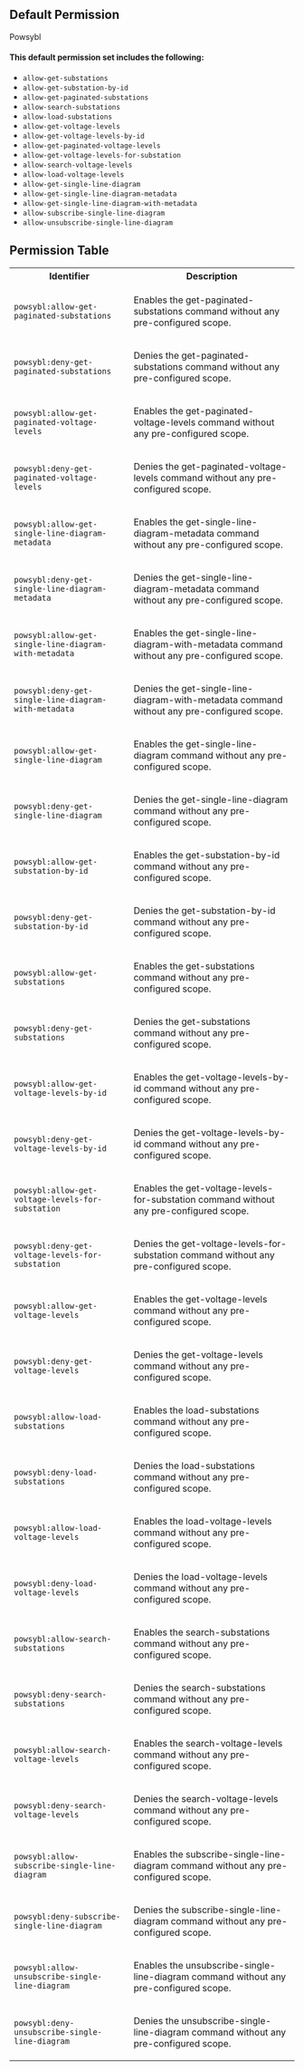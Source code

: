 ## Default Permission

Powsybl

#### This default permission set includes the following:

- `allow-get-substations`
- `allow-get-substation-by-id`
- `allow-get-paginated-substations`
- `allow-search-substations`
- `allow-load-substations`
- `allow-get-voltage-levels`
- `allow-get-voltage-levels-by-id`
- `allow-get-paginated-voltage-levels`
- `allow-get-voltage-levels-for-substation`
- `allow-search-voltage-levels`
- `allow-load-voltage-levels`
- `allow-get-single-line-diagram`
- `allow-get-single-line-diagram-metadata`
- `allow-get-single-line-diagram-with-metadata`
- `allow-subscribe-single-line-diagram`
- `allow-unsubscribe-single-line-diagram`

## Permission Table

<table>
<tr>
<th>Identifier</th>
<th>Description</th>
</tr>


<tr>
<td>

`powsybl:allow-get-paginated-substations`

</td>
<td>

Enables the get-paginated-substations command without any pre-configured scope.

</td>
</tr>

<tr>
<td>

`powsybl:deny-get-paginated-substations`

</td>
<td>

Denies the get-paginated-substations command without any pre-configured scope.

</td>
</tr>

<tr>
<td>

`powsybl:allow-get-paginated-voltage-levels`

</td>
<td>

Enables the get-paginated-voltage-levels command without any pre-configured scope.

</td>
</tr>

<tr>
<td>

`powsybl:deny-get-paginated-voltage-levels`

</td>
<td>

Denies the get-paginated-voltage-levels command without any pre-configured scope.

</td>
</tr>

<tr>
<td>

`powsybl:allow-get-single-line-diagram-metadata`

</td>
<td>

Enables the get-single-line-diagram-metadata command without any pre-configured scope.

</td>
</tr>

<tr>
<td>

`powsybl:deny-get-single-line-diagram-metadata`

</td>
<td>

Denies the get-single-line-diagram-metadata command without any pre-configured scope.

</td>
</tr>

<tr>
<td>

`powsybl:allow-get-single-line-diagram-with-metadata`

</td>
<td>

Enables the get-single-line-diagram-with-metadata command without any pre-configured scope.

</td>
</tr>

<tr>
<td>

`powsybl:deny-get-single-line-diagram-with-metadata`

</td>
<td>

Denies the get-single-line-diagram-with-metadata command without any pre-configured scope.

</td>
</tr>

<tr>
<td>

`powsybl:allow-get-single-line-diagram`

</td>
<td>

Enables the get-single-line-diagram command without any pre-configured scope.

</td>
</tr>

<tr>
<td>

`powsybl:deny-get-single-line-diagram`

</td>
<td>

Denies the get-single-line-diagram command without any pre-configured scope.

</td>
</tr>

<tr>
<td>

`powsybl:allow-get-substation-by-id`

</td>
<td>

Enables the get-substation-by-id command without any pre-configured scope.

</td>
</tr>

<tr>
<td>

`powsybl:deny-get-substation-by-id`

</td>
<td>

Denies the get-substation-by-id command without any pre-configured scope.

</td>
</tr>

<tr>
<td>

`powsybl:allow-get-substations`

</td>
<td>

Enables the get-substations command without any pre-configured scope.

</td>
</tr>

<tr>
<td>

`powsybl:deny-get-substations`

</td>
<td>

Denies the get-substations command without any pre-configured scope.

</td>
</tr>

<tr>
<td>

`powsybl:allow-get-voltage-levels-by-id`

</td>
<td>

Enables the get-voltage-levels-by-id command without any pre-configured scope.

</td>
</tr>

<tr>
<td>

`powsybl:deny-get-voltage-levels-by-id`

</td>
<td>

Denies the get-voltage-levels-by-id command without any pre-configured scope.

</td>
</tr>

<tr>
<td>

`powsybl:allow-get-voltage-levels-for-substation`

</td>
<td>

Enables the get-voltage-levels-for-substation command without any pre-configured scope.

</td>
</tr>

<tr>
<td>

`powsybl:deny-get-voltage-levels-for-substation`

</td>
<td>

Denies the get-voltage-levels-for-substation command without any pre-configured scope.

</td>
</tr>

<tr>
<td>

`powsybl:allow-get-voltage-levels`

</td>
<td>

Enables the get-voltage-levels command without any pre-configured scope.

</td>
</tr>

<tr>
<td>

`powsybl:deny-get-voltage-levels`

</td>
<td>

Denies the get-voltage-levels command without any pre-configured scope.

</td>
</tr>

<tr>
<td>

`powsybl:allow-load-substations`

</td>
<td>

Enables the load-substations command without any pre-configured scope.

</td>
</tr>

<tr>
<td>

`powsybl:deny-load-substations`

</td>
<td>

Denies the load-substations command without any pre-configured scope.

</td>
</tr>

<tr>
<td>

`powsybl:allow-load-voltage-levels`

</td>
<td>

Enables the load-voltage-levels command without any pre-configured scope.

</td>
</tr>

<tr>
<td>

`powsybl:deny-load-voltage-levels`

</td>
<td>

Denies the load-voltage-levels command without any pre-configured scope.

</td>
</tr>

<tr>
<td>

`powsybl:allow-search-substations`

</td>
<td>

Enables the search-substations command without any pre-configured scope.

</td>
</tr>

<tr>
<td>

`powsybl:deny-search-substations`

</td>
<td>

Denies the search-substations command without any pre-configured scope.

</td>
</tr>

<tr>
<td>

`powsybl:allow-search-voltage-levels`

</td>
<td>

Enables the search-voltage-levels command without any pre-configured scope.

</td>
</tr>

<tr>
<td>

`powsybl:deny-search-voltage-levels`

</td>
<td>

Denies the search-voltage-levels command without any pre-configured scope.

</td>
</tr>

<tr>
<td>

`powsybl:allow-subscribe-single-line-diagram`

</td>
<td>

Enables the subscribe-single-line-diagram command without any pre-configured scope.

</td>
</tr>

<tr>
<td>

`powsybl:deny-subscribe-single-line-diagram`

</td>
<td>

Denies the subscribe-single-line-diagram command without any pre-configured scope.

</td>
</tr>

<tr>
<td>

`powsybl:allow-unsubscribe-single-line-diagram`

</td>
<td>

Enables the unsubscribe-single-line-diagram command without any pre-configured scope.

</td>
</tr>

<tr>
<td>

`powsybl:deny-unsubscribe-single-line-diagram`

</td>
<td>

Denies the unsubscribe-single-line-diagram command without any pre-configured scope.

</td>
</tr>
</table>
